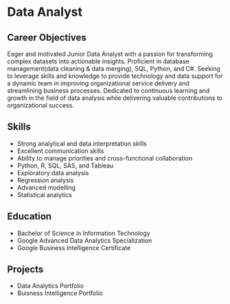 # Data Analyst

## Career Objectives 
Eager and motivated Junior Data Analyst with a passion for transforming 
complex datasets into actionable insights. Proficient in database management(data cleaning & data merging), 
SQL, Python, and C#. Seeking to leverage skills and knowledge to provide 
technology and data support for a dynamic team in improving organizational 
service delivery and streamlining business processes. Dedicated to continuous 
learning and growth in the field of data analysis while delivering valuable 
contributions to organizational success.

## Skills
- Strong analytical and data interpretation skills
- Excellent communication skills
- Ability to manage priorities and cross-functional collaboration
- Python, R, SQL, SAS, and Tableau
- Exploratory data analysis
- Regression analysis
- Advanced modelling
- Statistical analytics

## Education
- Bachelor of Science in Information Technology
- Google Advanced Data Analytics Specialization
- Google Business Intelligence Certificate

## Projects
- Data Analytics Portfolio
- Buisness Intelligence Portfolio

